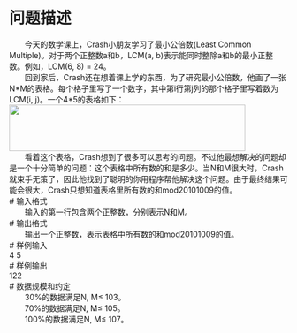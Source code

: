 <div id="pcont1" style="margin-top:20px; display:block;">

# 问题描述

<div class="pdcont">　　今天的数学课上，Crash小朋友学习了最小公倍数(Least Common Multiple)。对于两个正整数a和b，LCM(a, b)表示能同时整除a和b的最小正整数。例如，LCM(6, 8) = 24。<br/>
　　回到家后，Crash还在想着课上学的东西，为了研究最小公倍数，他画了一张N*M的表格。每个格子里写了一个数字，其中第i行第j列的那个格子里写着数为LCM(i, j)。一个4*5的表格如下：<br/>
<img width="427" height="84" src="source/tsinsen/A1231/img/aHR0cDovL3d3dy50c2luc2VuLmNvbS9SZXF1aXJlRmlsZS5kbz9maWQ9NVRlcWpEM2E=.do"/><br/>
　　看着这个表格，Crash想到了很多可以思考的问题。不过他最想解决的问题却是一个十分简单的问题：这个表格中所有数的和是多少。当N和M很大时，Crash就束手无策了，因此他找到了聪明的你用程序帮他解决这个问题。由于最终结果可能会很大，Crash只想知道表格里所有数的和mod20101009的值。</div>
# 输入格式

<div class="pdcont">　　输入的第一行包含两个正整数，分别表示N和M。</div>
# 输出格式

<div class="pdcont">　　输出一个正整数，表示表格中所有数的和mod20101009的值。</div>
# 样例输入

<div class="pddata">4 5</div>
# 样例输出

<div class="pddata">122</div>
# 数据规模和约定

<div class="pdcont">　　30%的数据满足N, M≤ 103。<br/>
　　70%的数据满足N, M≤ 105。<br/>
　　100%的数据满足N, M≤ 107。</div>

</div>